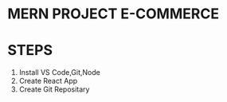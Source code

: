 # MERN PROJECT E-COMMERCE

# STEPS

1. Install VS Code,Git,Node
2. Create React App
3. Create Git Repositary
